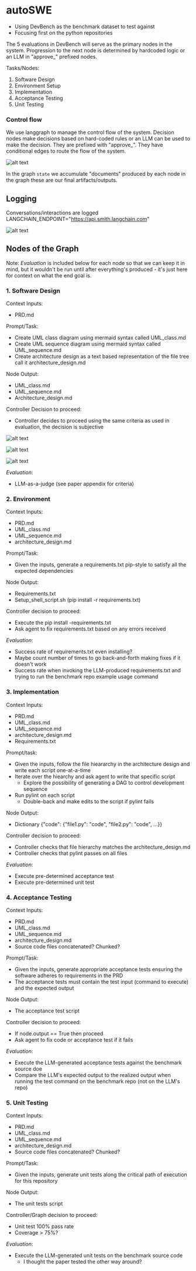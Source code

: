 # autoSWE

* Using DevBench as the benchmark dataset to test against
* Focusing first on the python repositories


The 5 evaluations in DevBench will serve as the primary nodes in the system. Progression to the next node is determined by hardcoded logic or an LLM in "approve_" prefixed nodes. 

Tasks/Nodes:
1. Software Design
2. Environment Setup
3. Implementation
4. Acceptance Testing
5. Unit Testing


### Control flow

We use langgraph to manage the control flow of the system. Decision nodes make decisions based on hard-coded rules or an LLM can be used to make the decision. They are prefixed with "approve_". They have conditional edges to route the flow of the system. 


![alt text](images/swegraph.png)


In the graph `state` we accumulate "documents" produced by each node in the graph these are our final artifacts/outputs.


## Logging
Conversations/interactions are logged LANGCHAIN_ENDPOINT="https://api.smith.langchain.com"

![alt text](images/langsmith.png)

## Nodes of the Graph

Note: *Evaluation* is included below for each node so that we can keep it in mind, but it wouldn't be run until after everything's produced - it's just here for context on what the end goal is. 


### 1. Software Design

Context Inputs:
* PRD.md
 
Prompt/Task:
* Create UML class diagram using mermaid syntax called UML_class.md
* Create  UML sequence diagram using mermaid syntax called UML_sequence.md
* Create architecture design as a text based representation of the file tree call it architecture_design.md
 

Node Output:
* UML_class.md
* UML_sequence.md
* Architecture_design.md
 
Controller Decision to proceed:
* Controller decides to proceed using the same criteria as used in evaluation, the decision is subjective
 
![alt text](images/image.png)

![alt text](images/image-1.png)

![alt text](images/image-2.png)


*Evaluation*:
* LLM-as-a-judge (see paper appendix for criteria)
 

### 2. Environment

Context Inputs:
* PRD.md
* UML_class.md
* UML_sequence.md
* architecture_design.md
 

Prompt/Task:
* Given the inputs, generate a requirements.txt pip-style to satisfy all the expected dependencies
 

Node Output:
* Requirements.txt
* Setup_shell_script.sh (pip install -r requirements.txt)
 

Controller decision to proceed:
* Execute the pip install -requirements.txt
* Ask agent to fix requirements.txt based on any errors received
 

*Evaluation*:
* Success rate of requirements.txt even installing?
* Maybe count number of times to go back-and-forth making fixes if it doesn't work
* Success rate when invoking the LLM-produced requirements.txt and trying to run the benchmark repo example usage command
 

### 3. Implementation

Context Inputs:
* PRD.md
* UML_class.md
* UML_sequence.md
* architecture_design.md
* Requirements.txt
 

Prompt/task:
* Given the inputs, follow the file hieararchy in the architecture design and write each script one-at-a-time
* Iterate over the hiearchy and ask agent to write that specific script
    * Explore the possibility of generating a DAG to control development sequence
* Run pylint on each script
    * Double-back and make edits to the script if pylint fails
 
 
Node Output:
* Dictionary {"code": {"file1.py": "code", "file2.py": "code", ...}}
 

Controller decision to proceed:
* Controller checks that file hierarchy matches the architecture_design.md
* Controller checks that pylint passes on all files
 

*Evaluation*:
* Execute pre-determined acceptance test
* Execute pre-determined unit test

### 4. Acceptance Testing

Context Inputs:
* PRD.md
* UML_class.md
* UML_sequence.md
* architecture_design.md
* Source code files concatenated? Chunked?
 

Prompt/Task:
* Given the inputs, generate appropriate acceptance tests ensuring the software adheres to requirements in the PRD
* The acceptance tests must contain the test input (command to execute) and the expected output
 

Node Output:
* The acceptance test script
 

Controller decision to proceed:
* If node.output == True then proceed
* Ask agent to fix code or acceptance test if it fails
 

*Evaluation*:
* Execute the LLM-generated acceptance tests against the benchmark source doe
* Compare the LLM's expected output to the realized output when running the test command on the benchmark repo (not on the LLM's repo)
 

### 5. Unit Testing

Context Inputs:
* PRD.md
* UML_class.md
* UML_sequence.md
* architecture_design.md
* Source code files concatenated? Chunked?
 

Prompt/Task:
* Given the inputs, generate unit tests along the critical path of execution for this repository
 

Node Output:
* The unit tests script

Controller/Graph decision to proceed:
* Unit test 100% pass rate
* Coverage > 75%?
 

*Evaluation*:
* Execute the LLM-generated unit tests on the benchmark source code
    * I thought the paper tested the other way around?
